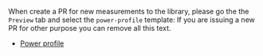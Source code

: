 When create a PR for new measurements to the library, please go the the `Preview` tab and select the `power-profile` template:
If you are issuing a new PR for other purpose you can remove all this text. 

* [Power profile](?expand=1&template=power_profile.md)
